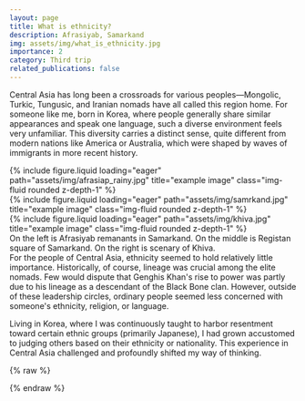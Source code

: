 ```yaml
---
layout: page
title: What is ethnicity?
description: Afrasiyab, Samarkand
img: assets/img/what_is_ethnicity.jpg
importance: 2
category: Third trip
related_publications: false
---
```



Central Asia has long been a crossroads for various peoples—Mongolic, Turkic, Tungusic, and Iranian nomads have all called this region home. For someone like me, born in Korea, where people generally share similar appearances and speak one language, such a diverse environment feels very unfamiliar. This diversity carries a distinct sense, quite different from modern nations like America or Australia, which were shaped by waves of immigrants in more recent history.






<div class="row">
    <div class="col-sm mt-3 mt-md-0">
        {% include figure.liquid loading="eager" path="assets/img/afrasiap_rainy.jpg" title="example image" class="img-fluid rounded z-depth-1" %}
    </div>
    <div class="col-sm mt-3 mt-md-0">
        {% include figure.liquid loading="eager" path="assets/img/samrkand.jpg" title="example image" class="img-fluid rounded z-depth-1" %}
    </div>
    <div class="col-sm mt-3 mt-md-0">
        {% include figure.liquid loading="eager" path="assets/img/khiva.jpg" title="example image" class="img-fluid rounded z-depth-1" %}
    </div>
</div>
<div class="caption">
    On the left is Afrasiyab remanants in Samarkand. On the middle is Registan square of Samarkand. On the right is scenary of Khiva.
</div>
For the people of Central Asia, ethnicity seemed to hold relatively little importance. Historically, of course, lineage was crucial among the elite nomads. Few would dispute that Genghis Khan's rise to power was partly due to his lineage as a descendant of the Black Bone clan. However, outside of these leadership circles, ordinary people seemed less concerned with someone's ethnicity, religion, or language.

Living in Korea, where I was continuously taught to harbor resentment toward certain ethnic groups (primarily Japanese), I had grown accustomed to judging others based on their ethnicity or nationality. This experience in Central Asia challenged and profoundly shifted my way of thinking.



{% raw %}


{% endraw %}
